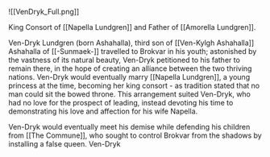 ![[VenDryk_Full.png]]

King Consort of [[Napella Lundgren]] and Father of [[Amorella Lundgren]].


Ven-Dryk Lundgren (born Ashahalla), third son of  [[Ven-Kylgh Ashahalla]] Ashahalla of [[-Sunmaek-]] travelled to Brokvar in his youth; astonished by the vastness of its natural beauty, Ven-Dryk petitioned to his father to remain there, in the hope of creating an alliance between the two thriving nations. Ven-Dryk would eventually marry [[Napella Lundgren]], a young princess at the time, becoming her king consort - as tradition stated that no man could sit the bowed throne. This arrangement suited Ven-Dryk, who had no love for the prospect of leading, instead devoting his time to demonstrating his love and affection for his wife Napella. 

Ven-Dryk would eventually meet his demise while defending his children from [[The Commune]], who sought to control Brokvar from the shadows by installing a false queen. Ven-Dryk  
